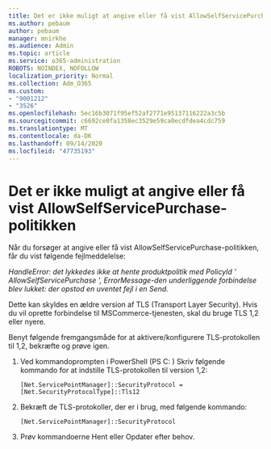 ```yaml
---
title: Det er ikke muligt at angive eller få vist AllowSelfServicePurchase-politikken
ms.author: pebaum
author: pebaum
manager: mnirkhe
ms.audience: Admin
ms.topic: article
ms.service: o365-administration
ROBOTS: NOINDEX, NOFOLLOW
localization_priority: Normal
ms.collection: Adm_O365
ms.custom:
- "9001212"
- "3526"
ms.openlocfilehash: 5ec16b3071f95ef52af2771e95137116222a3c5b
ms.sourcegitcommit: c6692ce0fa1358ec3529e59ca0ecdfdea4cdc759
ms.translationtype: MT
ms.contentlocale: da-DK
ms.lasthandoff: 09/14/2020
ms.locfileid: "47735193"
---
```

# <a name="unable-to-set-or-view-the-allowselfservicepurchase-policy"></a>Det er ikke muligt at angive eller få vist AllowSelfServicePurchase-politikken

Når du forsøger at angive eller få vist AllowSelfServicePurchase-politikken, får du vist følgende fejlmeddelelse:

*HandleError: det lykkedes ikke at hente produktpolitik med PolicyId ' AllowSelfServicePurchase ', ErrorMessage-den underliggende forbindelse blev lukket: der opstod en uventet fejl i en Send.*

Dette kan skyldes en ældre version af TLS (Transport Layer Security). Hvis du vil oprette forbindelse til MSCommerce-tjenesten, skal du bruge TLS 1,2 eller nyere.  

Benyt følgende fremgangsmåde for at aktivere/konfigurere TLS-protokollen til 1,2, bekræfte og prøve igen.
 1. Ved kommandoprompten i PowerShell (PS C: \) Skriv følgende kommando for at indstille TLS-protokollen til version 1,2:

    `[Net.ServicePointManager]::SecurityProtocol = [Net.SecurityProtocolType]::Tls12`

2. Bekræft de TLS-protokoller, der er i brug, med følgende kommando:

    `[Net.ServicePointManager]::SecurityProtocol` 

3. Prøv kommandoerne Hent eller Opdater efter behov.

